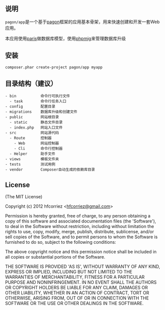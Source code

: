 ## 说明

`pagon/app`是一个基于[pagon](https://github.com/hfcorriez/pagon)框架的应用基本骨架，用来快速创建和开发一套Web应用。

本应用使用[paris](https://github.com/j4mie/paris)做数据库模型，使用[phpmig](https://github.com/davedevelopment/phpmig)来管理数据库升级

## 安装

```shell
composer.phar create-project pagon/app myapp
```

## 目录结构（建议）

```
- bin			命令行可执行文件
  - task		命令行任务入口 
- config		配置目录
- migrations	数据库升级和创建文件
- public		网站根目录
  - static		静态文件目录 
  - index.php	网站入口文件 
- src			网站源代码
  - Route		控制器
    - Web		网站控制器
    - Cli		命令行控制器
  - Helper		助手文件
- views			模板文件夹
- tests			测试用例
- vendor		Composer自动生成的依赖库目录
```

## License 

(The MIT License)

Copyright (c) 2012 hfcorriez &lt;hfcorriez@gmail.com&gt;

Permission is hereby granted, free of charge, to any person obtaining
a copy of this software and associated documentation files (the
'Software'), to deal in the Software without restriction, including
without limitation the rights to use, copy, modify, merge, publish,
distribute, sublicense, and/or sell copies of the Software, and to
permit persons to whom the Software is furnished to do so, subject to
the following conditions:

The above copyright notice and this permission notice shall be
included in all copies or substantial portions of the Software.

THE SOFTWARE IS PROVIDED 'AS IS', WITHOUT WARRANTY OF ANY KIND,
EXPRESS OR IMPLIED, INCLUDING BUT NOT LIMITED TO THE WARRANTIES OF
MERCHANTABILITY, FITNESS FOR A PARTICULAR PURPOSE AND NONINFRINGEMENT.
IN NO EVENT SHALL THE AUTHORS OR COPYRIGHT HOLDERS BE LIABLE FOR ANY
CLAIM, DAMAGES OR OTHER LIABILITY, WHETHER IN AN ACTION OF CONTRACT,
TORT OR OTHERWISE, ARISING FROM, OUT OF OR IN CONNECTION WITH THE
SOFTWARE OR THE USE OR OTHER DEALINGS IN THE SOFTWARE.
